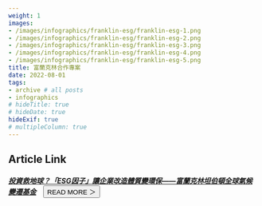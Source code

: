 ```yaml
---
weight: 1
images:
- /images/infographics/franklin-esg/franklin-esg-1.png
- /images/infographics/franklin-esg/franklin-esg-2.png
- /images/infographics/franklin-esg/franklin-esg-3.png
- /images/infographics/franklin-esg/franklin-esg-4.png
- /images/infographics/franklin-esg/franklin-esg-5.png
title: 富蘭克林合作專案
date: 2022-08-01
tags:
- archive # all posts
- infographics
# hideTitle: true
# hideDate: true
hideExif: true
# multipleColumn: true
---
```


## Article Link

##### [投資救地球？「ESG因子」讓企業改造體質變環保——富蘭克林坦伯頓全球氣候變遷基金](https://www.thenewslens.com/article/147690)　<button class="right button is-dark is-small" onclick="window.location.href='https://www.thenewslens.com/article/147690'">READ MORE ＞</button>
